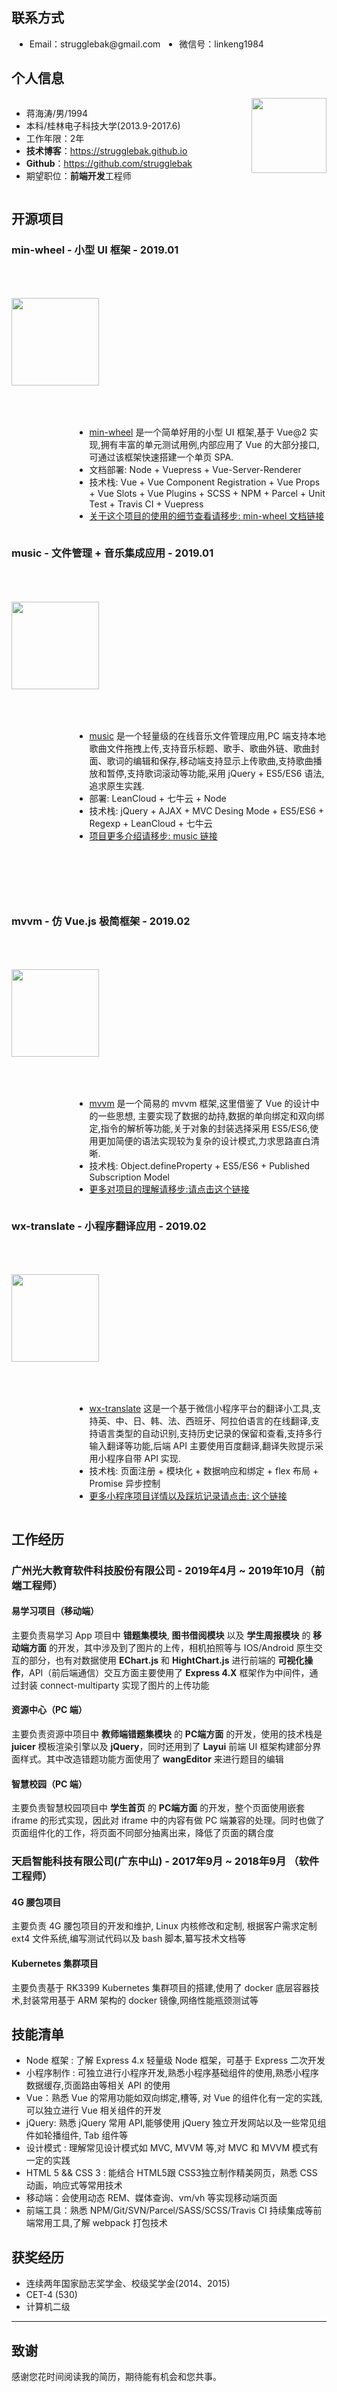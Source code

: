 
## 联系方式

<ul style="overflow: hidden;">
<li style="float: left; margin-left: 5px; margin-right: 25px;">Email：strugglebak@gmail.com</li>
<li style="float: left; margin-left: 5px; margin-right: 25px;">微信号：linkeng1984</li>
</ul>


## 个人信息
<div style="overflow: hidden;">
<div style="float: right">
<img src="https://i.loli.net/2019/10/29/rIMSc5khJTwtWLn.jpg" width=120>
</div>
<div style="float: left;">
<ul>
<li>蒋海涛/男/1994</li>
<li>本科/桂林电子科技大学(2013.9-2017.6)</li>
<li>工作年限：2年</li>
<li><strong>技术博客</strong>：<u><a href="https://strugglebak.github.io">https://strugglebak.github.io</a></u></li>
<li><strong>Github</strong>：<u><a href="https://github.com/strugglebak">https://github.com/strugglebak</a></u></li>
<li>期望职位：<strong>前端开发</strong>工程师</li>
</ul>
</div>
</div>


## 开源项目

### min-wheel - 小型 UI 框架 - 2019.01

<div style="overflow: hidden;">
<div style="float: left; padding: 50px 0;">
<a href="http://strugglebak.github.io/min-wheel/" style="display: inline-block;">
<img src="https://i.loli.net/2019/02/28/5c776eec17980.png" width="140">
</a>
</div>
<div style="float: right; width: 80%;">
<ul>
<li><u><a href="https://github.com/strugglebak/min-wheel">min-wheel</a></u> 是一个简单好用的小型 UI 框架,基于 Vue@2 实现,拥有丰富的单元测试用例,内部应用了 Vue 的大部分接口,可通过该框架快速搭建一个单页 SPA.</li>
<li>文档部署: Node + Vuepress + Vue-Server-Renderer</li>
<li>技术栈: Vue + Vue Component Registration + Vue Props + Vue Slots + Vue Plugins + SCSS + NPM + Parcel + Unit Test + Travis CI + Vuepress</li>
<li><u>关于这个项目的使用的细节查看请移步: <a href="http://strugglebak.github.io/min-wheel/">min-wheel 文档链接</a></u></li>
</ul>
</div>
</div>

### music - 文件管理 + 音乐集成应用 - 2019.01

<div style="overflow: hidden; margin-bottom: 100px;">
<div style="float: left; padding: 50px 0;">
<a href="http://strugglebak.github.io/musci/src/admin" style="display: inline-block;">
<img src="https://i.loli.net/2019/02/28/5c7777fbb65ff.jpg" width="140">
</a>
</div>
<div style="float: right; width: 80%;">
<ul>
<li><u><a href="https://github.com/strugglebak/music">music</a></u> 是一个轻量级的在线音乐文件管理应用,PC 端支持本地歌曲文件拖拽上传,支持音乐标题、歌手、歌曲外链、歌曲封面、歌词的编辑和保存,移动端支持显示上传歌曲,支持歌曲播放和暂停,支持歌词滚动等功能,采用 jQuery + ES5/ES6 语法,追求原生实践.</li>
<li>部署: LeanCloud + 七牛云 + Node</li>
<li>技术栈: jQuery + AJAX + MVC Desing Mode + ES5/ES6 + Regexp + LeanCloud + 七牛云</li>
<li><u>项目更多介绍请移步: <a href="https://github.com/strugglebak/music/blob/master/README.md">music 链接</a></u></li>
</ul>
</div>
</div>

### mvvm - 仿 Vue.js 极简框架 - 2019.02

<div style="overflow: hidden;">
<div style="float: left; padding: 50px 0;">
<a href="https://strugglebak.github.io/mvvm/index" style="display: inline-block;">
<img src="https://i.loli.net/2019/02/28/5c777df458d7f.png" width="140">
</a>
</div>

<div style="float: right; width: 80%;">
<ul>
<li><u><a href="https://github.com/strugglebak/mvvm">mvvm</a></u> 是一个简易的 mvvm 框架,这里借鉴了 Vue 的设计中的一些思想, 主要实现了数据的劫持,数据的单向绑定和双向绑定,指令的解析等功能,关于对象的封装选择采用 ES5/ES6,使用更加简便的语法实现较为复杂的设计模式,力求思路直白清晰.</li>
<li>技术栈: Object.defineProperty + ES5/ES6 + Published Subscription Model</li>
<li><u>更多对项目的理解请移步:<a href="https://github.com/strugglebak/mvvm/blob/master/README.md">请点击这个链接</a></u></li>
</ul>
</div>
</div>

### wx-translate - 小程序翻译应用 - 2019.02
<div style="overflow: hidden;">
<div style="float: left; padding: 50px 0;">
<img src="https://i.loli.net/2019/02/27/5c7656307e497.jpeg" width="140">
</div>

<div style="float: right; width: 80%">
<ul>
<li><u><a href="https://github.com/strugglebak/wx-translate">wx-translate</a></u> 这是一个基于微信小程序平台的翻译小工具,支持英、中、日、韩、法、西班牙、阿拉伯语言的在线翻译,支持语言类型的自动识别,支持历史记录的保留和查看,支持多行输入翻译等功能,后端 API 主要使用百度翻译,翻译失败提示采用小程序自带 API 实现.</li>
<li>技术栈: 页面注册 + 模块化 + 数据响应和绑定 + flex 布局 + Promise 异步控制</li>
<li><u>更多小程序项目详情以及踩坑记录请点击: <a href="https://github.com/strugglebak/wx-translate/blob/master/README.md">这个链接</a></u></li>
</ul>
</div>
</div>

## 工作经历

### 广州光大教育软件科技股份有限公司 - 2019年4月 ~ 2019年10月（前端工程师）
#### 易学习项目（移动端）
主要负责易学习 App 项目中 **错题集模块**, **图书借阅模块** 以及 **学生周报模块** 的 **移动端方面** 的开发，其中涉及到了图片的上传，相机拍照等与 IOS/Android 原生交互的部分，也有对数据使用 **EChart.js** 和 **HightChart.js** 进行前端的 **可视化操作**，API（前后端通信）交互方面主要使用了 **Express 4.X** 框架作为中间件，通过封装 connect-multiparty 实现了图片的上传功能

#### 资源中心（PC 端）
主要负责资源中项目中 **教师端错题集模块** 的 **PC端方面** 的开发，使用的技术栈是 **juicer** 模板渲染引擎以及 **jQuery**，同时还用到了 **Layui** 前端 UI 框架构建部分界面样式。其中改造错题功能方面使用了 **wangEditor** 来进行题目的编辑

#### 智慧校园（PC 端）
主要负责智慧校园项目中 **学生首页** 的 **PC端方面** 的开发，整个页面使用嵌套 iframe 的形式实现，因此对 iframe 中的内容有做 PC 端兼容的处理。同时也做了页面组件化的工作，将页面不同部分抽离出来，降低了页面的耦合度

### 天启智能科技有限公司(广东中山) - 2017年9月 ~ 2018年9月 （软件工程师）

#### 4G 腰包项目
主要负责 4G 腰包项目的开发和维护, Linux 内核修改和定制, 根据客户需求定制 ext4 文件系统,编写测试代码以及 bash 脚本,纂写技术文档等

#### Kubernetes 集群项目
主要负责基于 RK3399 Kubernetes 集群项目的搭建,使用了 docker 底层容器技术,封装常用基于 ARM 架构的 docker 镜像,网络性能瓶颈测试等

## 技能清单
- Node 框架 : 了解 Express 4.x 轻量级 Node 框架，可基于 Express 二次开发
- 小程序制作 : 可独立进行小程序开发,熟悉小程序基础组件的使用,熟悉小程序数据缓存,页面路由等相关 API 的使用
- Vue：熟悉 Vue 的常用功能如双向绑定,槽等, 对 Vue 的组件化有一定的实践,可以独立进行 Vue 相关组件的开发
- jQuery: 熟悉 jQuery 常用 API,能够使用 jQuery 独立开发网站以及一些常见组件如轮播组件, Tab 组件等
- 设计模式 : 理解常见设计模式如 MVC, MVVM 等,对 MVC 和 MVVM 模式有一定的实践
- HTML 5 && CSS 3 : 能结合 HTML5跟 CSS3独立制作精美网页，熟悉 CSS 动画，响应式等常用技术
- 移动端：会使用动态 REM、媒体查询、vm/vh 等实现移动端页面
- 前端工具：熟悉 NPM/Git/SVN/Parcel/SASS/SCSS/Travis CI 持续集成等前端常用工具,了解 webpack 打包技术

## 获奖经历

- 连续两年国家励志奖学金、校级奖学金(2014、2015)
- CET-4 (530)
- 计算机二级

---
## 致谢
感谢您花时间阅读我的简历，期待能有机会和您共事。
